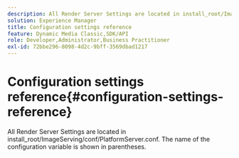 ```yaml
---
description: All Render Server Settings are located in install_root/ImageServing/conf/PlatformServer.conf. The name of the configuration variable is shown in parentheses.
solution: Experience Manager
title: Configuration settings reference
feature: Dynamic Media Classic,SDK/API
role: Developer,Administrator,Business Practitioner
exl-id: 72bbe296-8098-4d2c-9bff-3569dbad1217
---
```

# Configuration settings reference{#configuration-settings-reference}

All Render Server Settings are located in install_root/ImageServing/conf/PlatformServer.conf. The name of the configuration variable is shown in parentheses.
